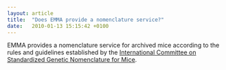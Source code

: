 ```yaml
---
layout: article
title:  "Does EMMA provide a nomenclature service?"
date:   2010-01-13 15:15:42 +0100
---
```


EMMA provides a nomenclature service for archived mice according to the rules and guidelines established by the [International Committee on Standardized Genetic Nomenclature for Mice][link-standardization]. 

[link-standardization]: http://www.informatics.jax.org/mgihome/nomen/inc.shtml
